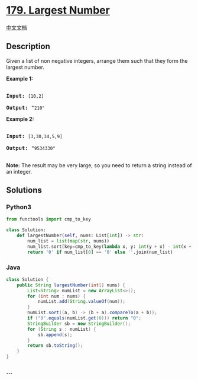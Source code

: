 # [179. Largest Number](https://leetcode.com/problems/largest-number)

[中文文档](/solution/0100-0199/0179.Largest%20Number/README.md)

## Description

<p>Given a list of non negative integers, arrange them such that they form the largest number.</p>

<p><strong>Example 1:</strong></p>

<pre>

<strong>Input:</strong> <code>[10,2]</code>

<strong>Output:</strong> &quot;<code>210&quot;</code></pre>

<p><strong>Example 2:</strong></p>

<pre>

<strong>Input:</strong> <code>[3,30,34,5,9]</code>

<strong>Output:</strong> &quot;<code>9534330&quot;</code>

</pre>

<p><strong>Note:</strong> The result may be very large, so you need to return a string instead of an integer.</p>

## Solutions

<!-- tabs:start -->

### **Python3**

```python
from functools import cmp_to_key

class Solution:
    def largestNumber(self, nums: List[int]) -> str:
        num_list = list(map(str, nums))
        num_list.sort(key=cmp_to_key(lambda x, y: int(y + x) - int(x + y)))
        return '0' if num_list[0] == '0' else ''.join(num_list)
```

### **Java**

```java
class Solution {
    public String largestNumber(int[] nums) {
        List<String> numList = new ArrayList<>();
        for (int num : nums) {
            numList.add(String.valueOf(num));
        }
        numList.sort((a, b) -> (b + a).compareTo(a + b));
        if ("0".equals(numList.get(0))) return "0";
        StringBuilder sb = new StringBuilder();
        for (String s : numList) {
            sb.append(s);
        }
        return sb.toString();
    }
}
```

### **...**

```

```

<!-- tabs:end -->
